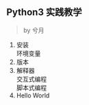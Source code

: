  Python3 实践教学 
 -------
> by 兮月

1. 安装<br>
   环境变量
2. 版本
3. 解释器<br>
    交互式编程<br>
    脚本式编程
4. Hello World

